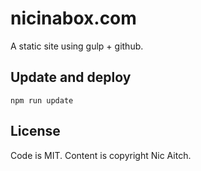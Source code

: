# nicinabox.com

A static site using gulp + github.

## Update and deploy

`npm run update`

## License

Code is MIT. Content is copyright Nic Aitch.
